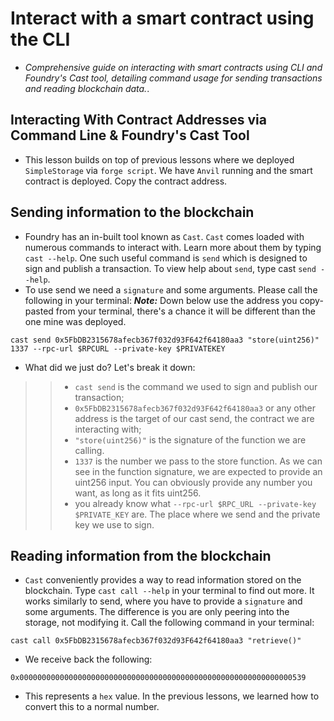 # Interact with a smart contract using the CLI
- *Comprehensive guide on interacting with smart contracts using CLI and Foundry's Cast tool, detailing command usage for sending transactions and reading blockchain data.*.

## Interacting With Contract Addresses via Command Line & Foundry's Cast Tool
- This lesson builds on top of previous lessons where we deployed `SimpleStorage` via `forge script`. We have `Anvil` running and the smart contract is deployed. Copy the contract address.

## Sending information to the blockchain
- Foundry has an in-built tool known as `Cast`. `Cast` comes loaded with numerous commands to interact with. Learn more about them by typing `cast --help`. One such useful command is `send` which is designed to sign and publish a transaction. To view help about `send`, type cast `send --help`.
- To use send we need a `signature` and some arguments. Please call the following in your terminal: ***Note:*** Down below use the address you copy-pasted from your terminal, there's a chance it will be different than the one mine was deployed. 
```
cast send 0x5FbDB2315678afecb367f032d93F642f64180aa3 "store(uint256)" 1337 --rpc-url $RPCURL --private-key $PRIVATEKEY
```

- What did we just do? Let's break it down:

>> - `cast send` is the command we used to sign and publish our transaction;
>> - `0x5FbDB2315678afecb367f032d93F642f64180aa3` or any other address is the target of our cast send, the contract we are interacting with;
>> - `"store(uint256)"` is the signature of the function we are calling.
>> - `1337` is the number we pass to the store function. As we can see in the function signature, we are expected to provide an uint256 input. You can obviously provide any number you want, as long as it fits uint256.
>> - you already know what `--rpc-url $RPC_URL --private-key $PRIVATE_KEY` are. The place where we send and the private key we use to sign.

## Reading information from the blockchain
- `Cast` conveniently provides a way to read information stored on the blockchain. Type `cast call --help` in your terminal to find out more. It works similarly to send, where you have to provide a `signature` and some arguments. The difference is you are only peering into the storage, not modifying it. Call the following command in your terminal:

```
cast call 0x5FbDB2315678afecb367f032d93F642f64180aa3 "retrieve()"
```

- We receive back the following: 
```
0x0000000000000000000000000000000000000000000000000000000000000539
```
- This represents a `hex` value. In the previous lessons, we learned how to convert this to a normal number. 